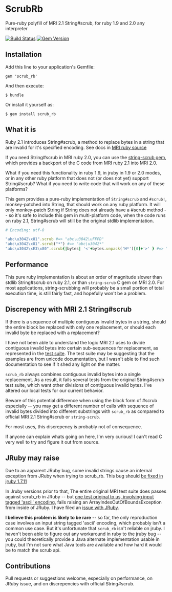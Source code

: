 # ScrubRb

Pure-ruby polyfill of MRI 2.1 String#scrub, for ruby 1.9 and 2.0 any interpreter

[![Build Status](https://travis-ci.org/jrochkind/scrub_rb.png?branch=master)](https://travis-ci.org/jrochkind/scrub_rb) [![Gem Version](https://badge.fury.io/rb/scrub_rb.png)](http://badge.fury.io/rb/scrub_rb)

## Installation

Add this line to your application's Gemfile:

    gem 'scrub_rb'

And then execute:

    $ bundle

Or install it yourself as:

    $ gem install scrub_rb


## What it is

Ruby 2.1 introduces String#scrub, a method to replace bytes in a string that are invalid for it's specified encoding.
See docs in [MRI ruby source](https://github.com/ruby/ruby/blob/1e8a05c1dfee94db9b6b825097e1d192ad32930a/string.c#L7772)

If you need String#scrub in MRI ruby 2.0, you can use the [string-scrub gem](https://github.com/hsbt/string-scrub), which provides a backport of the C code from MRI ruby 2.1 into MRI 2.0.

What if you need this functionality in ruby 1.9, in jruby in 1.9 or 2.0 modes, or in
any other ruby platform that does not (or does not yet) support String#scrub?  What if
you need to write code that will work on any of these platforms?

This gem provides a pure-ruby implementation of `String#scrub` and `#scrub!`, monkey-patched into
String, that should work on any ruby platform.  It will only monkey-patch String
if String does not already have a #scrub method -- so it's safe to include
this gem in multi-platform code, when the code runs on ruby 2.1, String#scrub will
still be the original stdlib implementation.

~~~ruby
# Encoding: utf-8

"abc\u3042\x81".scrub #=> "abc\u3042\uFFFD"
"abc\u3042\x81".scrub("*") #=> "abc\u3042*"
"abc\u3042\xE3\x80".scrub{|bytes| '<'+bytes.unpack('H*')[0]+'>' } #=> "abc\u3042<e380>"
~~~

## Performance

This pure ruby implementation is about an order of magnitude slower than stdlib String#scrub on ruby 2.1, or than `string-scrub` C gem on MRI 2.0.   For most applications, string-scrubbing will probably be a small portion of total execution time, is still fairly fast, and hopefully won't be a problem.

## Discrepency with MRI 2.1 String#scrub

If there is a sequence of multiple contiguous invalid bytes in a string, should the entire block be replaced with only one replacement, or should each invalid byte be replaced with a replacement?

I have not been able to understand the logic MRI 2.1 uses to divide contiguous invalid bytes into
certain sub-sequences for replacement, as represented in the [test suite](https://github.com/ruby/ruby/blob/3ac0ec4ecdea849143ed64e8935e6675b341e44b/test/ruby/test_m17n.rb#L1505).  The test suite may be suggesting that the examples are from unicode documentation, but I wasn't able to find such documentation to see if it shed any light on the matter.

`scrub_rb` always combines contiguous invalid bytes into a single replacement. As a result, it fails several tests from the original String#scrub test suite, which want other divisions of contiguous invalid bytes. I've altered our local tests for our current behavior.

Beware of this potential difference when using the block form of #scrub especially -- you may get a different number of calls with sequence of invalid bytes divided into different substrings with `scrub_rb` as compared to official MRI 2.1 String#scrub or `string-scrub`.

For most uses, this discrepency is probably not of consequence.

If anyone can explain whats going on here, I'm very curious! I can't read C very well to try and figure it out from source.

## JRuby may raise

Due to an apparent JRuby bug, some invalid strings cause an internal
exception from JRuby when trying to scrub_rb. This bug should [be fixed in jruby 1.7.11](https://github.com/jruby/jruby/issues/1361#issuecomment-35776377)

In Jruby versions prior to that, The entire original MRI test suite
does passes against scrub_rb in JRuby -- but [one test original to us, involving
input tagged 'ascii' encoding](./test/scrub_test.rb#L67),  fails raising an ArrayIndexOutOfBoundsException
from inside of JRuby.  I have filed an [issue with JRuby](https://github.com/jruby/jruby/issues/1361).

**I believe this problem is likely to be rare** -- so far, the only reproduction case involves an input string tagged 'ascii' encoding, which probably isn't a common use case. But it's unfortunate
that `scrub_rb` isn't reliable on jruby.  I haven't been able to figure out any workaround in ruby to the jruby bug -- you could theoretically provide a Java alternate implementation usable in jruby, but I'm not sure what Java tools are available and how hard it would be to match the scrub api.

## Contributions

Pull requests or suggestions welcome, especially on performance, on JRuby issue, and on discrepencies with official String#scrub.
